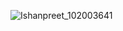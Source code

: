 ![Ishanpreet_102003641](https://github.com/TJBARBOSSA/Certifications/assets/106999424/3c3a39dc-0f1c-4544-8131-6d82515d8b4d)

